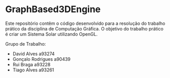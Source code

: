 # GraphBased3DEngine

Este repositório contêm o código desenvolvido para a resolução do trabalho prático da disciplina de Computação Gráfica.
O objetivo do trabalho prático é criar um Sistema Solar utilizando OpenGL.

Grupo de Trabalho:
- David Alves a93274
- Gonçalo Rodrigues a90439
- Rui Braga a93228
- Tiago Alves a93261
